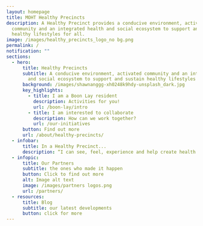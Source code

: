 ```yaml
---
layout: homepage
title: MOHT Healthy Precincts
description: A Healthy Precinct provides a conducive environment, activated
  community and an integrated health and social ecosystem to support and sustain
  healthy lifestyles for all.
image: /images/healthy_precincts_logo_no bg.png
permalink: /
notification: ""
sections:
  - hero:
      title: Healthy Precincts
      subtitle: A conducive environment, activated community and an integrated health
        and social ecosystem to support and sustain healthy lifestyles for all.
      background: /images/shawnanggg-xh0248k9hdy-unsplash_dark.jpg
      key_highlights:
        - title: I am a Boon Lay resident
          description: Activities for you!
          url: /boon-lay/intro
        - title: I am interested to collaborate
          description: How can we work together?
          url: /our-initiatives
      button: Find out more
      url: /about/healthy-precincts/
  - infobar:
      title: In a Healthy Precinct...
      description: “I can see, feel, experience and help create health everywhere”
  - infopic:
      title: Our Partners
      subtitle: the ones who made it happen
      button: Click to find out more
      alt: Image alt text
      image: /images/partners logos.png
      url: /partners/
  - resources:
      title: Blog
      subtitle: our latest developments
      button: click for more
---
```

